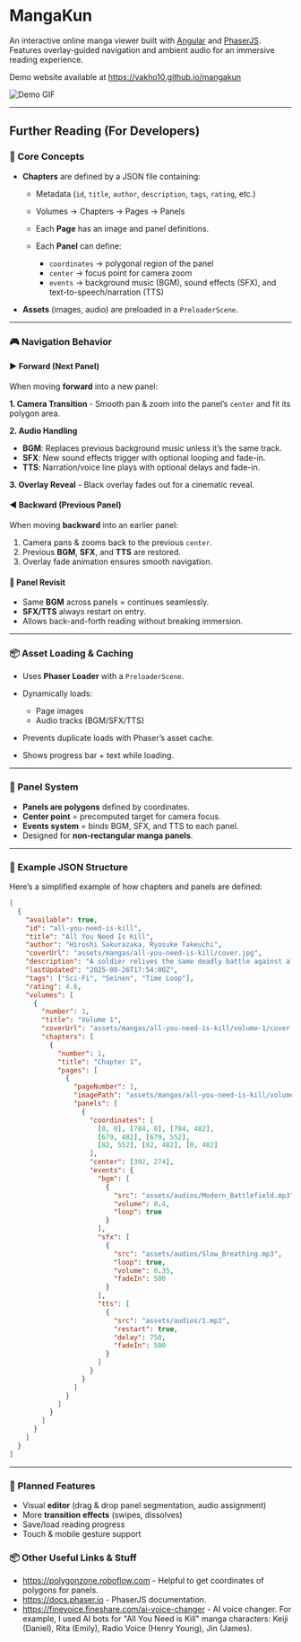 # MangaKun

An interactive online manga viewer built with [Angular](https://angular.dev/) and [PhaserJS](https://phaser.io/). Features overlay-guided navigation and ambient audio for an immersive reading experience.

Demo website available at https://vakho10.github.io/mangakun

![Demo GIF](demo.gif)

---

## Further Reading (For Developers)

### 🔹 Core Concepts

* **Chapters** are defined by a JSON file containing:

  * Metadata (`id`, `title`, `author`, `description`, `tags`, `rating`, etc.)
  * Volumes → Chapters → Pages → Panels
  * Each **Page** has an image and panel definitions.
  * Each **Panel** can define:

    * `coordinates` → polygonal region of the panel
    * `center` → focus point for camera zoom
    * `events` → background music (BGM), sound effects (SFX), and text-to-speech/narration (TTS)

* **Assets** (images, audio) are preloaded in a `PreloaderScene`.

---

### 🎮 Navigation Behavior

#### ▶️ Forward (Next Panel)

When moving **forward** into a new panel:

**1. Camera Transition** - Smooth pan & zoom into the panel’s `center` and fit its polygon area.

**2. Audio Handling**

* **BGM**: Replaces previous background music unless it’s the same track.
* **SFX**: New sound effects trigger with optional looping and fade-in.
* **TTS**: Narration/voice line plays with optional delays and fade-in.

**3. Overlay Reveal** - Black overlay fades out for a cinematic reveal.

#### ◀️ Backward (Previous Panel)

When moving **backward** into an earlier panel:

1. Camera pans & zooms back to the previous `center`.
2. Previous **BGM**, **SFX**, and **TTS** are restored.
3. Overlay fade animation ensures smooth navigation.

#### 🔄 Panel Revisit

* Same **BGM** across panels = continues seamlessly.
* **SFX/TTS** always restart on entry.
* Allows back-and-forth reading without breaking immersion.

---

### 📦 Asset Loading & Caching

* Uses **Phaser Loader** with a `PreloaderScene`.
* Dynamically loads:

  * Page images
  * Audio tracks (BGM/SFX/TTS)
* Prevents duplicate loads with Phaser’s asset cache.
* Shows progress bar + text while loading.

---

### 🎨 Panel System

* **Panels are polygons** defined by coordinates.
* **Center point** = precomputed target for camera focus.
* **Events system** = binds BGM, SFX, and TTS to each panel.
* Designed for **non-rectangular manga panels**.

---

### 📑 Example JSON Structure

Here’s a simplified example of how chapters and panels are defined:

```json
[
  {
    "available": true,
    "id": "all-you-need-is-kill",
    "title": "All You Need Is Kill",
    "author": "Hiroshi Sakurazaka, Ryosuke Takeuchi",
    "coverUrl": "assets/mangas/all-you-need-is-kill/cover.jpg",
    "description": "A soldier relives the same deadly battle against alien invaders, learning and improving with each loop.",
    "lastUpdated": "2025-08-26T17:54:00Z",
    "tags": ["Sci-Fi", "Seinen", "Time Loop"],
    "rating": 4.6,
    "volumes": [
      {
        "number": 1,
        "title": "Volume 1",
        "coverUrl": "assets/mangas/all-you-need-is-kill/volume-1/cover.jpg",
        "chapters": [
          {
            "number": 1,
            "title": "Chapter 1",
            "pages": [
              {
                "pageNumber": 1,
                "imagePath": "assets/mangas/all-you-need-is-kill/volume-1/chapter-1/page-1.jpg",
                "panels": [
                  {
                    "coordinates": [
                      [0, 0], [784, 0], [784, 482],
                      [679, 482], [679, 552],
                      [82, 552], [82, 482], [0, 482]
                    ],
                    "center": [392, 274],
                    "events": {
                      "bgm": [
                        {
                          "src": "assets/audios/Modern_Battlefield.mp3",
                          "volume": 0.4,
                          "loop": true
                        }
                      ],
                      "sfx": [
                        {
                          "src": "assets/audios/Slow_Breathing.mp3",
                          "loop": true,
                          "volume": 0.35,
                          "fadeIn": 500
                        }
                      ],
                      "tts": [
                        {
                          "src": "assets/audios/1.mp3",
                          "restart": true,
                          "delay": 750,
                          "fadeIn": 500
                        }
                      ]
                    }
                  }
                ]
              }
            ]
          }
        ]
      }
    ]
  }
]
```

---

### 🚀 Planned Features

* Visual **editor** (drag & drop panel segmentation, audio assignment)
* More **transition effects** (swipes, dissolves)
* Save/load reading progress
* Touch & mobile gesture support

### 📦 Other Useful Links & Stuff

* https://polygonzone.roboflow.com - Helpful to get coordinates of polygons for panels.
* https://docs.phaser.io - PhaserJS documentation.
* https://finevoice.fineshare.com/ai-voice-changer - AI voice changer. For example, I used AI bots for "All You Need is Kill" manga characters: Keiji (Daniel), Rita (Emily), Radio Voice (Henry Young), Jin (James).
